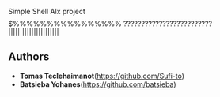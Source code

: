 Simple Shell Alx project
$$$$$$$$$$$$$$$$$$$$$$$$$%%%%%%%%%%%%%%%%
?????????????????????????||||||||||||||||||||||


## Authors

* **Tomas Teclehaimanot**(https://github.com/Sufi-to)
* **Batsieba Yohanes**(https://github.com/batsieba)
